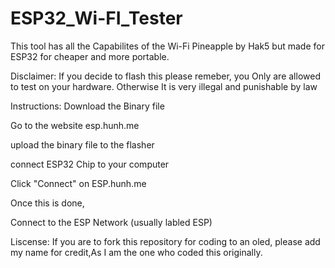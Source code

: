 # ESP32_Wi-FI_Tester
This tool has all the Capabilites of the Wi-Fi Pineapple by Hak5 but made for ESP32 for cheaper and more portable.

Disclaimer:
If you decide to flash this please remeber, you Only are allowed to test on your hardware.
Otherwise It is very illegal and punishable by law

Instructions:
Download the Binary file

Go to the website esp.hunh.me

upload the binary file to the flasher 

connect ESP32 Chip to your computer

Click "Connect" on ESP.hunh.me

Once this is done, 

Connect to the ESP Network (usually labled ESP) 

Liscense:
If you are to fork this repository for coding to an oled, please add my name for credit,As I am the one who coded this originally.
